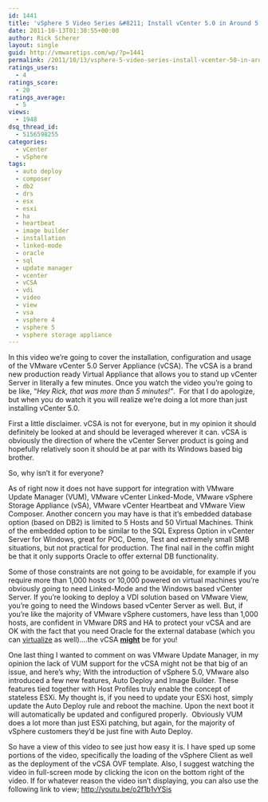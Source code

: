 ```yaml
---
id: 1441
title: 'vSphere 5 Video Series &#8211; Install vCenter 5.0 in Around 5 Minutes'
date: 2011-10-13T01:30:55+00:00
author: Rick Scherer
layout: single
guid: http://vmwaretips.com/wp/?p=1441
permalink: /2011/10/13/vsphere-5-video-series-install-vcenter-50-in-around-5-minutes/
ratings_users:
  - 4
ratings_score:
  - 20
ratings_average:
  - 5
views:
  - 1948
dsq_thread_id:
  - 5156598255
categories:
  - vCenter
  - vSphere
tags:
  - auto deploy
  - composer
  - db2
  - drs
  - esx
  - esxi
  - ha
  - heartbeat
  - image builder
  - installation
  - linked-mode
  - oracle
  - sql
  - update manager
  - vcenter
  - vCSA
  - vdi
  - video
  - view
  - vsa
  - vsphere 4
  - vsphere 5
  - vsphere storage appliance
---
```

In this video we&#8217;re going to cover the installation, configuration and usage of the VMware vCenter 5.0 Server Appliance (vCSA). The vCSA is a brand new production ready Virtual Appliance that allows you to stand up vCenter Server in literally a few minutes. Once you watch the video you&#8217;re going to be like, &#8220;_Hey Rick, that was more than 5 minutes!&#8221;_.  For that I do apologize, but when you do watch it you will realize we&#8217;re doing a lot more than just installing vCenter 5.0.

First a little disclaimer. vCSA is not for everyone, but in my opinion it should definitely be looked at and should be leveraged wherever it can. vCSA is obviously the direction of where the vCenter Server product is going and hopefully relatively soon it should be at par with its Windows based big brother.

So, why isn&#8217;t it for everyone?

As of right now it does not have support for integration with VMware Update Manager (VUM), VMware vCenter Linked-Mode, VMware vSphere Storage Appliance (vSA), VMware vCenter Heartbeat and VMware View Composer. Another concern you may have is that it&#8217;s embedded database option (based on DB2) is limited to 5 Hosts and 50 Virtual Machines. Think of the embedded option to be similar to the SQL Express Option in vCenter Server for Windows, great for POC, Demo, Test and extremely small SMB situations, but not practical for production. The final nail in the coffin might be that it only supports Oracle to offer external DB functionality.

Some of those constraints are not going to be avoidable, for example if you require more than 1,000 hosts or 10,000 powered on virtual machines you&#8217;re obviously going to need Linked-Mode and the Windows based vCenter Server. If you&#8217;re looking to deploy a VDI solution based on VMware View, you&#8217;re going to need the Windows based vCenter Server as well. But, if you&#8217;re like the majority of VMware vSphere customers, have less than 1,000 hosts, are confident in VMware DRS and HA to protect your vCSA and are OK with the fact that you need Oracle for the external database (which you can <a href="http://www.vmware.com/support/policies/oracle-support.html" target="_blank">virtualize</a> as well)&#8230;.the vCSA **<span style="text-decoration: underline;">might</span>** be for you!

One last thing I wanted to comment on was VMware Update Manager, in my opinion the lack of VUM support for the vCSA might not be that big of an issue, and here&#8217;s why; With the introduction of vSphere 5.0, VMware also introduced a few new features, Auto Deploy and Image Builder. These features tied together with Host Profiles truly enable the concept of stateless ESXi. My thought is, if you need to update your ESXi host, simply update the Auto Deploy rule and reboot the machine. Upon the next boot it will automatically be updated and configured properly.  Obviously VUM does a lot more than just ESXi patching, but again, for the majority of vSphere customers they&#8217;d be just fine with Auto Deploy.

So have a view of this video to see just how easy it is. I have sped up some portions of the video, specifically the loading of the vSphere Client as well as the deployment of the vCSA OVF template. Also, I suggest watching the video in full-screen mode by clicking the icon on the bottom right of the video. If for whatever reason the video isn’t displaying, you can also use the following link to view; <a href="http://youtu.be/o2f1b1vYSis" target="_blank">http://youtu.be/o2f1b1vYSis</a>